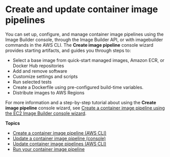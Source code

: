 # Create and update container image pipelines<a name="container-image-pipelines"></a>

You can set up, configure, and manage container image pipelines using the Image Builder console, through the Image Builder API, or with imagebuilder commands in the AWS CLI\. The **Create image pipeline** console wizard provides starting artifacts, and guides you through steps to:
+ Select a base image from quick\-start managed images, Amazon ECR, or Docker Hub repositories
+ Add and remove software
+ Customize settings and scripts
+ Run selected tests
+ Create a Dockerfile using pre\-configured build\-time variables\.
+ Distribute images to AWS Regions

For more information and a step\-by\-step tutorial about using the **Create image pipeline** console wizard, see [Create a container image pipeline using the EC2 Image Builder console wizard](start-build-container-pipeline.md)\.

**Topics**
+ [Create a container image pipeline \(AWS CLI\)](cli-create-container-pipeline.md)
+ [Update a container image pipeline \(console\)](update-container-pipelines-console.md)
+ [Update container image pipelines \(AWS CLI\)](cli-update-container-pipeline.md)
+ [Run your container image pipeline](container-pipelines-run.md)
